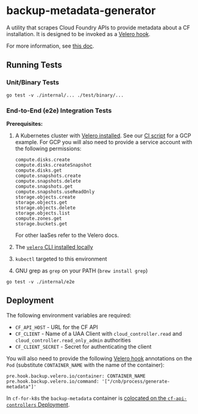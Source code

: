 # backup-metadata-generator
A utility that scrapes Cloud Foundry APIs to provide metadata about a CF installation.
It is designed to be invoked as a [Velero hook](https://velero.io/docs/v1.5/backup-hooks/).

For more information, see [this doc](https://docs.google.com/document/d/1aR6_v0wTrSWpH9G2XqHcUTsdCNzP82ZsiWUxiN-4Zno/).

## Running Tests

### Unit/Binary Tests
```
go test -v ./internal/... ./test/binary/...
```

### End-to-End (e2e) Integration Tests
**Prerequisites:**

1. A Kubernetes cluster with [Velero installed](https://velero.io/docs/v1.5/basic-install/#install-and-configure-the-server-components). See our [CI script](https://github.com/cloudfoundry/capi-ci/blob/master/ci/backup-metadata/install-velero.sh) for a GCP example.
   For GCP you will also need to provide a service account with the following permissions:

   ```
   compute.disks.create
   compute.disks.createSnapshot
   compute.disks.get
   compute.snapshots.create
   compute.snapshots.delete
   compute.snapshots.get
   compute.snapshots.useReadOnly
   storage.objects.create
   storage.objects.get
   storage.objects.delete
   storage.objects.list
   compute.zones.get
   storage.buckets.get
   ```

   For other IaaSes refer to the Velero docs.
2. The [`velero` CLI installed locally](https://velero.io/docs/v1.5/basic-install/#install-the-cli)
3. `kubectl` targeted to this environment
4. GNU grep as `grep` on your PATH (`brew install grep`)

```
go test -v ./internal/e2e
```

## Deployment
The following environment variables are required:

* `CF_API_HOST` - URL for the CF API
* `CF_CLIENT` - Name of a UAA Client with `cloud_controller.read` and `cloud_controller.read_only_admin` authorities
* `CF_CLIENT_SECRET` - Secret for authenticating the client

You will also need to provide the following [Velero hook](https://velero.io/docs/v1.5/backup-hooks/#backup-hooks) annotations on the `Pod` (substitute `CONTAINER_NAME` with the name of the container):

```
pre.hook.backup.velero.io/container: CONTAINER_NAME
pre.hook.backup.velero.io/command: '["/cnb/process/generate-metadata"]'
```

In `cf-for-k8s` the `backup-metadata` container is [colocated on the `cf-api-controllers` Deployment](https://github.com/cloudfoundry/capi-k8s-release/blob/c7aac8ff97bb52b37e44c25a83bab483494d0f48/templates/controllers_deployment.yml#L53).
